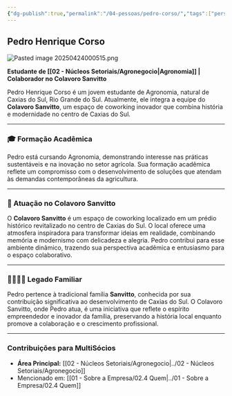 ```yaml
---
{"dg-publish":true,"permalink":"/04-pessoas/pedro-corso/","tags":["person","profile","agronomia","agronegocio","coworking"]}
---
```


## Pedro Henrique Corso

![Pasted image 20250424000515.png](/img/user/Pasted%20image%2020250424000515.png)

**Estudante de [[02 - Núcleos Setoriais/Agronegocio\|Agronomia]] | Colaborador no Colavoro Sanvitto**

Pedro Henrique Corso é um jovem estudante de Agronomia, natural de Caxias do Sul, Rio Grande do Sul. Atualmente, ele integra a equipe do **Colavoro Sanvitto**, um espaço de coworking inovador que combina história e modernidade no centro de Caxias do Sul.

---

### 🎓 Formação Acadêmica

Pedro está cursando Agronomia, demonstrando interesse nas práticas sustentáveis e na inovação no setor agrícola. Sua formação acadêmica reflete um compromisso com o desenvolvimento de soluções que atendam às demandas contemporâneas da agricultura.

---

### 🏢 Atuação no Colavoro Sanvitto

O **Colavoro Sanvitto** é um espaço de coworking localizado em um prédio histórico revitalizado no centro de Caxias do Sul. O local oferece uma atmosfera inspiradora para transformar ideias em realidade, combinando memória e modernismo com delicadeza e alegria. Pedro contribui para esse ambiente dinâmico, trazendo sua perspectiva acadêmica e entusiasmo para o espaço colaborativo.

---

### 👨‍👩‍👧‍👦 Legado Familiar

Pedro pertence à tradicional família **Sanvitto**, conhecida por sua contribuição significativa ao desenvolvimento de Caxias do Sul. O Colavoro Sanvitto, onde Pedro atua, é uma iniciativa que reflete o espírito empreendedor e inovador da família, preservando a história local enquanto promove a colaboração e o crescimento profissional.

---

### Contribuições para MultiSócios
*   **Área Principal:** [[02 - Núcleos Setoriais/Agronegocio\|../02 - Núcleos Setoriais/Agronegocio]]
*   Mencionado em: [[01 - Sobre a Empresa/02.4 Quem\|../01 - Sobre a Empresa/02.4 Quem]]